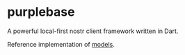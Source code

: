 # purplebase

A powerful local-first nostr client framework written in Dart.

Reference implementation of [models](https://github.com/purplebase/models).